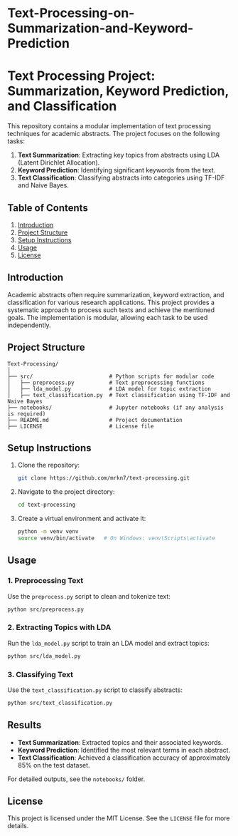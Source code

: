 # Text-Processing-on-Summarization-and-Keyword-Prediction

# Text Processing Project: Summarization, Keyword Prediction, and Classification

This repository contains a modular implementation of text processing techniques for academic abstracts. The project focuses on the following tasks:

1. **Text Summarization**: Extracting key topics from abstracts using LDA (Latent Dirichlet Allocation).
2. **Keyword Prediction**: Identifying significant keywords from the text.
3. **Text Classification**: Classifying abstracts into categories using TF-IDF and Naive Bayes.

## Table of Contents

1. [Introduction](#introduction)
2. [Project Structure](#project-structure)
3. [Setup Instructions](#setup-instructions)
4. [Usage](#usage)
5. [License](#license)

## Introduction

Academic abstracts often require summarization, keyword extraction, and classification for various research applications. This project provides a systematic approach to process such texts and achieve the mentioned goals. The implementation is modular, allowing each task to be used independently.

## Project Structure

```
Text-Processing/
│
├── src/                        # Python scripts for modular code
│   ├── preprocess.py           # Text preprocessing functions
│   ├── lda_model.py            # LDA model for topic extraction
│   ├── text_classification.py  # Text classification using TF-IDF and Naive Bayes
├── notebooks/                  # Jupyter notebooks (if any analysis is required)
├── README.md                   # Project documentation
├── LICENSE                     # License file
```

## Setup Instructions

1. Clone the repository:
   ```bash
   git clone https://github.com/mrkn7/text-processing.git
   ```

2. Navigate to the project directory:
   ```bash
   cd text-processing
   ```

3. Create a virtual environment and activate it:
   ```bash
   python -m venv venv
   source venv/bin/activate   # On Windows: venv\Scripts\activate
   ```

## Usage

### 1. Preprocessing Text
Use the `preprocess.py` script to clean and tokenize text:
```bash
python src/preprocess.py
```

### 2. Extracting Topics with LDA
Run the `lda_model.py` script to train an LDA model and extract topics:
```bash
python src/lda_model.py
```

### 3. Classifying Text
Use the `text_classification.py` script to classify abstracts:
```bash
python src/text_classification.py
```

## Results

- **Text Summarization**: Extracted topics and their associated keywords.
- **Keyword Prediction**: Identified the most relevant terms in each abstract.
- **Text Classification**: Achieved a classification accuracy of approximately 85% on the test dataset.

For detailed outputs, see the `notebooks/` folder.

## License

This project is licensed under the MIT License. See the `LICENSE` file for more details.

